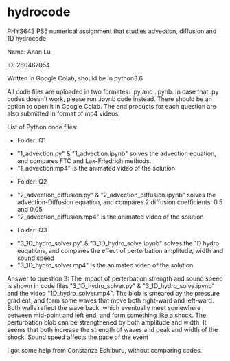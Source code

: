 # hydrocode
PHYS643 PS5 numerical assignment that studies advection, diffusion and 1D hydrocode

Name: Anan Lu

ID: 260467054

Written in Google Colab, should be in python3.6

All code files are uploaded in two formates: .py and .ipynb. In case that .py codes doesn't work, please run .ipynb code instead. 
There should be an option to open it in Google Colab.
The end products for each question are also submitted in format of mp4 videos.

List of Python code files:

* Folder: Q1
- "1_advection.py" & "1_advection.ipynb" solves the advection equation, and compares FTC and Lax-Friedrich methods.
- "1_advection.mp4" is the animated video of the solution

* Folder: Q2
- "2_advection_diffusion.py" & "2_advection_diffusion.ipynb" solves the advection-Diffusion equation, and compares 2 diffusion coefficients: 0.5 and 0.05.
- "2_advection_diffusion.mp4" is the animated video of the solution

* Folder: Q3
- "3_1D_hydro_solver.py" & "3_1D_hydro_solve.ipynb" solves the 1D hydro euqations, and compares the effect of perterbation amplitude, width and sound speed
- "3_1D_hydro_solver.mp4" is the animated video of the solution

Answer to question 3:
The impact of perterbation strength and sound speed is shown in code files "3_1D_hydro_solver.py" & "3_1D_hydro_solve.ipynb" and the video "1D_hydro_solver.mp4". 
The blob is smeared by the pressure gradient, and form some waves that move both right-ward and left-ward. 
Both walls reflect the wave back, which eventually meet somewhere between mid-point and left end, and form something like a shock.
The perturbation blob can be strengthened by both amplitude and width. It seems that both increase the strength of waves and peak and width of the shock.
Sound speed affects the pace of the event

I got some help from Constanza Echiburu, without comparing codes.
